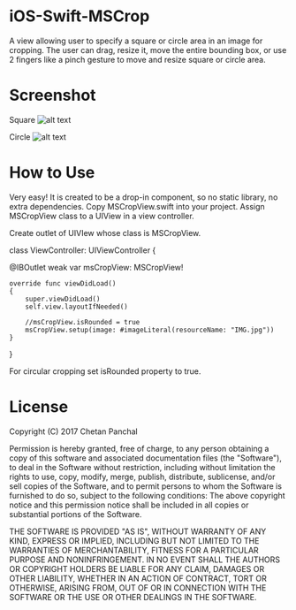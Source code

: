 iOS-Swift-MSCrop
===================

A view allowing user to specify a square or circle area in an image for cropping. The user can drag, resize it, move the entire bounding box, or use 2 fingers like a pinch gesture to move and resize square or circle area. 

Screenshot
===================

Square
![alt text](https://github.com/chetanpanchal94/iOS-swift-MSCrop/blob/master/MSCropScreenshot.png)

Circle
![alt text](https://github.com/chetanpanchal94/iOS-swift-MSCrop/blob/master/MSCropRoundedScreenshot.png)

How to Use
===================
Very easy! It is created to be a drop-in component, so no static library, no extra dependencies.
Copy MSCropView.swift into your project. Assign MSCropView class to a UIView in a view controller.

Create outlet of UIVIew whose class is MSCropView.

class ViewController: UIViewController {

@IBOutlet weak var msCropView: MSCropView!

    override func viewDidLoad() 
    {
        super.viewDidLoad()
        self.view.layoutIfNeeded()
        
        //msCropView.isRounded = true
        msCropView.setup(image: #imageLiteral(resourceName: "IMG.jpg"))
    }
}

For circular cropping set isRounded property to true.

License
===================

Copyright (C) 2017 Chetan Panchal

Permission is hereby granted, free of charge, to any person obtaining a copy of this software and associated documentation files (the "Software"), to deal in the Software without restriction, including without limitation the rights to use, copy, modify, merge, publish, distribute, sublicense, and/or sell copies of the Software, and to permit persons to whom the Software is furnished to do so, subject to the following conditions:
The above copyright notice and this permission notice shall be included in all copies or substantial portions of the Software.

THE SOFTWARE IS PROVIDED "AS IS", WITHOUT WARRANTY OF ANY KIND, EXPRESS OR IMPLIED, INCLUDING BUT NOT LIMITED TO THE WARRANTIES OF MERCHANTABILITY, FITNESS FOR A PARTICULAR PURPOSE AND NONINFRINGEMENT. IN NO EVENT SHALL THE AUTHORS OR COPYRIGHT HOLDERS BE LIABLE FOR ANY CLAIM, DAMAGES OR OTHER LIABILITY, WHETHER IN AN ACTION OF CONTRACT, TORT OR OTHERWISE, ARISING FROM, OUT OF OR IN CONNECTION WITH THE SOFTWARE OR THE USE OR OTHER DEALINGS IN THE SOFTWARE.
